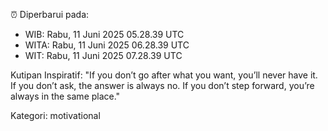 ⏰ Diperbarui pada:
- WIB: Rabu, 11 Juni 2025 05.28.39 UTC
- WITA: Rabu, 11 Juni 2025 06.28.39 UTC
- WIT: Rabu, 11 Juni 2025 07.28.39 UTC

Kutipan Inspiratif:
"If you don’t go after what you want, you’ll never have it. If you don’t ask, the answer is always no. If you don’t step forward, you’re always in the same place."


Kategori: motivational

